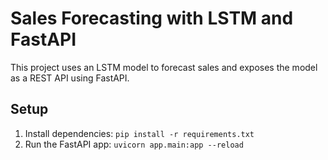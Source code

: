 # Sales Forecasting with LSTM and FastAPI

This project uses an LSTM model to forecast sales and exposes the model as a REST API using FastAPI.

## Setup
1. Install dependencies: `pip install -r requirements.txt`
2. Run the FastAPI app: `uvicorn app.main:app --reload`